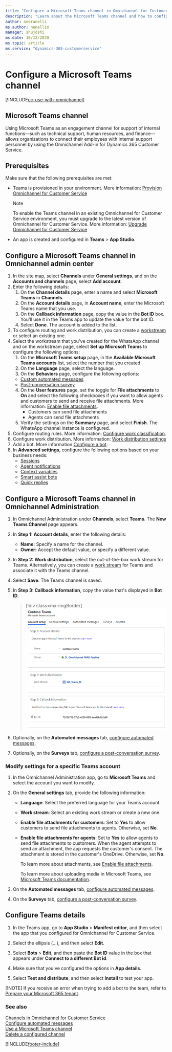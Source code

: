 ```yaml
---
title: "Configure a Microsoft Teams channel in Omnichannel for Customer Service | MicrosoftDocs"
description: "Learn about the Microsoft Teams channel and how to configure the channel in Omnichannel for Customer Service."
author: neeranelli
ms.author: nenellim
manager: shujoshi
ms.date: 10/12/2020
ms.topic: article
ms.service: "dynamics-365-customerservice"
---
```

# Configure a Microsoft Teams channel

[!INCLUDE[cc-use-with-omnichannel](../includes/cc-use-with-omnichannel.md)]

## Microsoft Teams channel

Using Microsoft Teams as an engagement channel for support of internal functions&mdash;such as technical support, human resources, and finance&mdash;allows organizations to connect their employees with internal support personnel by using the Omnichannel Add-in for Dynamics 365 Customer Service.

## Prerequisites

Make sure that the following prerequisites are met:

- Teams is provisioned in your environment. More information: [Provision Omnichannel for Customer Service](omnichannel-provision-license.md)

  > [!NOTE]
  > To enable the Teams channel in an existing Omnichannel for Customer Service environment, you must upgrade to the latest version of Omnichannel for Customer Service. More information: [Upgrade Omnichannel for Customer Service](upgrade-omnichannel.md)

- An app is created and configured in **Teams** > **App Studio**.

## Configure a Microsoft Teams channel in Omnichannel admin center<a name="configureinoac"></a>

1. In the site map, select **Channels** under **General settings**, and on the **Accounts and channels** page, select **Add account**.
2. Enter the following details:
   1. On the **Channel details** page, enter a name and select **Microsoft Teams** in **Channels**.
   2. On the **Account details** page, in **Account name**, enter the Microsoft Teams name that you use.
   3. On the **Callback information** page, copy the value in the **Bot ID** box. You'll use it in the Teams app to update the value for the bot ID.
   4. Select **Done**. The account is added to the list.
3. To configure routing and work distribution, you can create a [workstream](create-workstreams.md) or select an existing one.
4. Select the workstream that you've created for the WhatsApp channel and on the workstream page, select **Set up Microsoft Teams** to configure the following options:
    1. On the **Microsoft Teams setup** page, in the **Available Microsoft Teams accounts** list, select the number that you created.
    2. On the **Language** page, select the language.
    3. On the **Behaviors** page, configure the following options:
      - [Custom automated messages](configure-automated-message.md)
      - [Post-conversation survey](configure-post-conversation-survey.md)
   4. On the **User features** page, set the toggle for **File attachments** to **On** and select the following checkboxes if you want to allow agents and customers to send and receive file attachments. More information: [Enable file attachments](enable-file-attachments.md).
      - Customers can send file attachments
      - Agents can send file attachments
   5. Verify the settings on the **Summary** page, and select **Finish**. The WhatsApp channel instance is configured.
5. Configure routing rules. More information: [Configure work classification](configure-work-classification.md).
6. Configure work distribution. More information: [Work distribution settings](create-workstreams.md#configure-work-distribution)
7. Add a bot. More information [Configure a bot](create-workstreams.md#add-a-bot).
8. In **Advanced settings**, configure the following options based on your business needs:
   - [Sessions](../app-profile-manager/session-templates.md)
   - [Agent notifications](../app-profile-manager/notification-templates.md#out-of-the-box-notification-templates)
   - [Context variables](create-workstreams.md#configure-context-variables)
   - [Smart assist bots](smart-assist-bot.md)
   - [Quick replies](create-quick-replies.md)

## Configure a Microsoft Teams channel in Omnichannel Administration<a name="configureteams"></a>


1. In Omnichannel Administration under **Channels**, select **Teams**. The **New Teams Channel** page appears.

2. In **Step 1: Account details**, enter the following details:

   - **Name:** Specify a name for the channel.
   - **Owner:** Accept the default value, or specify a different value.

3. In **Step 2: Work distribution**, select the out-of-the-box work stream for Teams. Alternatively, you can create a [work stream](work-streams-introduction.md) for Teams and associate it with the Teams channel.

4. Select **Save**. The Teams channel is saved.

5. In **Step 3: Callback information**, copy the value that's displayed in **Bot ID**.

    > [!div class=mx-imgBorder]
    > ![Create a Teams channel](media/teams-channel.png "Create a Teams channel")

6. Optionally, on the **Automated messages** tab, [configure automated messages](configure-automated-message.md).
7. Optionally, on the **Surveys** tab, [configure a post-conversation survey](configure-post-conversation-survey.md).

### Modify settings for a specific Teams account

1. In the Omnichannel Administration app, go to **Microsoft Teams** and select the account you want to modify.

2. On the **General settings** tab, provide the following information:

    - **Language**: Select the preferred language for your Teams account.

    - **Work stream**: Select an existing work stream or create a new one.

    - **Enable file attachments for customers**: Set to **Yes** to allow customers to send file attachments to agents. Otherwise, set **No**.

    - **Enable file attachments for agents**: Set to **Yes** to allow agents to send file attachments to customers. When the agent attempts to send an attachment, the app requests the customer's consent. The attachment is stored in the customer's OneDrive. Otherwise, set **No**.  

       To learn more about attachments, see [Enable file attachments](enable-file-attachments.md).

       To learn more about uploading media in Microsoft Teams, see [Microsoft Teams documentation](https://docs.microsoft.com/microsoftteams/platform/resources/bot-v3/bots-files).

3. On the **Automated messages** tab, [configure automated messages](configure-automated-message.md).

4. On the **Surveys** tab, [configure a post-conversation survey](configure-post-conversation-survey.md).

## Configure Teams details

1. In the Teams app, go to **App Studio** > **Manifest editor**, and then select the app that you configured for Omnichannel for Customer Service.

2. Select the ellipsis (...), and then select **Edit**.

3. Select **Bots** > **Edit**, and then paste the **Bot ID** value in the box that appears under **Connect to a different Bot id**.

4. Make sure that you've configured the options in **App details**.

5. Select **Test and distribute**, and then select **Install** to test your app.

[!NOTE]
If you receive an error when trying to add a bot to the team, refer to [Prepare your Microsoft 365 tenant](microsoftteams/platform/concepts/build-and-test/prepare-your-o365-tenant.md).

### See also

[Channels in Omnichannel for Customer Service](channels.md)  
[Configure automated messages](configure-automated-message.md)  
[Use a Microsoft Teams channel](teams-channel.md)  
[Delete a configured channel](delete-channel.md)  


[!INCLUDE[footer-include](../includes/footer-banner.md)]
